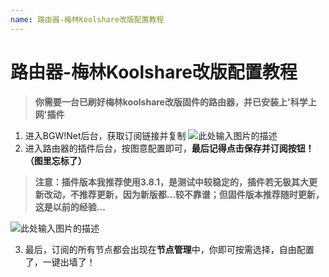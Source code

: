 ```yaml
---
name: 路由器-梅林Koolshare改版配置教程
---
```


# 路由器-梅林Koolshare改版配置教程

> **你需要一台已刷好梅林koolshare改版固件的路由器，并已安装上'科学上网'插件**

 1. 进入BGW!Net后台，获取订阅链接并复制
 ![此处输入图片的描述][1]
2. 进入路由器的插件后台，按图意配置即可，**最后记得点击保存并订阅按钮！（图里忘标了）**

> **注意：插件版本我推荐使用3.8.1，是测试中较稳定的，插件若无极其大更新改动，不推荐更新，因为新版都...较不靠谱；但固件版本推荐随时更新，这是以前的经验...**

![此处输入图片的描述][2]

3. 最后，订阅的所有节点都会出现在**节点管理**中，你即可按需选择，自由配置了，一键出墙了！


  [1]: https://raw.githubusercontent.com/LYJSPEEDX/bgwdocs/master/r1.png
  [2]: https://raw.githubusercontent.com/LYJSPEEDX/bgwdocs/master/r2.png
